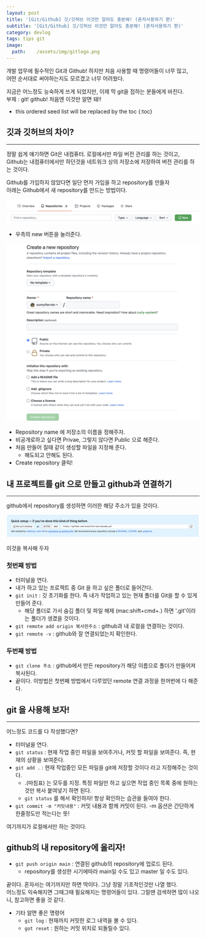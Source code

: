 ```yaml
---
layout: post
title: '[Git/Github] 깃/깃허브 이것만 알아도 충분해! (혼자사용하기 편)'
subtitle: '[Git/Github] 깃/깃허브 이것만 알아도 충분해! (혼자사용하기 편)'
category: devlog
tags: tips git
image:
  path:    /assets/img/gitlogo.png
---
```


개발 업무에 필수적인 Git과 Github! 하지만 처음 사용할 때 명령어들이 너무 많고,  
어떤 순서대로 써야하는지도 모르겠고 너무 어려웠다.  

지금은 어느정도 능숙하게 쓰게 되었지만, 이제 막 git을 접하는 분들에게 바친다.  
부제 : git! github! 처음엔 이것만 알면 돼!!  

<!-- more -->

* this ordered seed list will be replaced by the toc
{:toc}  

## 깃과 깃허브의 차이?  
---  
정말 쉽게 얘기하면 Git은 내컴퓨터. 로컬에서만 파일 버전 관리를 하는 것이고,  
Github는 내컴퓨터에서만 하던것을 네트워크 상의 저장소에 저장하여 버전 관리를 하는 것이다.  

Github를 가입하지 않았다면 일단 먼저 가입을 하고 repository를 만들자  
아래는 Github에서 새 repository를 만드는 방법이다.  

![](../../../assets/img/tips/2022-03-22-git/2022-03-22-git_1.png)  

* 우측의 new 버튼을 눌러준다.  

![](../../../assets/img/tips/2022-03-22-git/2022-03-22-git_2.png)  

* Repository name 에 저장소의 이름을 정해주자.  
* 비공개로하고 싶다면 Privae, 그렇지 않다면 Public 으로 해준다.  
* 처음 만들어 질때 같이 생성할 파일을 지정해 준다.  
  * 해도되고 안해도 된다.  
* Create repository 클릭!  

## 내 프로젝트를 git 으로 만들고 github과 연결하기
---  

github에서 repository를 생성하면 이러한 해당 주소가 있을 것이다.  

![](../../../assets/img/tips/2022-03-22-git/2022-03-22-git_3.png)  

이것을 복사해 두자
### 첫번째 방법  

* 터미널을 연다.  
* 내가 하고 있는 프로젝트 중 Git 을 하고 싶은 폴더로 들어간다.  
* `git init` : 깃 초기화를 한다. 즉 내가 작업하고 있는 현재 폴더를 Git을 할 수 있게 만들어 준다.  
  * 해당 폴더로 가서 숨김 폴더 및 파일 해제 (mac:shift+cmd+.) 하면 '.git'이라는 폴더가 생겼을 것이다.  
* `git remote add origin 복사한주소` : github과 내 로컬을 연결하는 것이다.
* `git remote -v` : github와 잘 연결되었는지 확인한다.

### 두번째 방법  

* `git clone 주소` : github에서 만든 repository가 해당 이름으로 폴더가 만들어져 복사된다.  
* 끝이다. 이방법은 첫번째 방법에서 다루었던 remote 연결 과정을 한꺼번에 다 해준다.  


## git 을 사용해 보자!  
---  

어느정도 코드를 다 작성했다면?  

* 터미널을 연다.
* `git status` : 현재 작업 중인 파일을 보여주거나, 커밋 할 파일을 보여준다. 즉, 현재의 상황을 보여준다.
* `git add .` : 현재 작업중인 모든 파일을 git에 저장할 것이다 라고 지정해주는 것이다.  
  * .(마침표) 는 모두를 지정. 특정 파일만 하고 싶으면 작업 중인 목록 중에 원하는 것만 복사 붙여넣기 하면 된다.  
  * `git status` 를 해서 확인하자! 항상 확인하는 습관을 들여야 한다.  
* `git commit -m "커밋내용"` : 커밋 내용과 함께 커밋이 된다. -m 옵션은 간단하게 한줄정도만 적는다는 뜻!  

여기까지가 로컬에서만 하는 것이다.  

## github의 내 repository에 올리자!  

* `git push origin main` : 연결된 github의 repository에 업로드 된다.  
  * repository를 생성한 시기에따라 main일 수도 있고 master 일 수도 있다.  

끝이다. 혼자서는 여기까지만 하면 딱이다. 그냥 정말 기초적인것만 나열 했다.  
어느정도 익숙해지면 그때그때 필요해지는 명령어들이 있다. 그럴땐 검색하면 많이 나오니, 참고하면 좋을 것 같다.  

* 기타 알면 좋은 명령어  
  * `git log` : 현재까지 커밋한 로그 내역을 볼 수 있다.
  * `got reset` : 원하는 커밋 위치로 되돌릴수 있다.